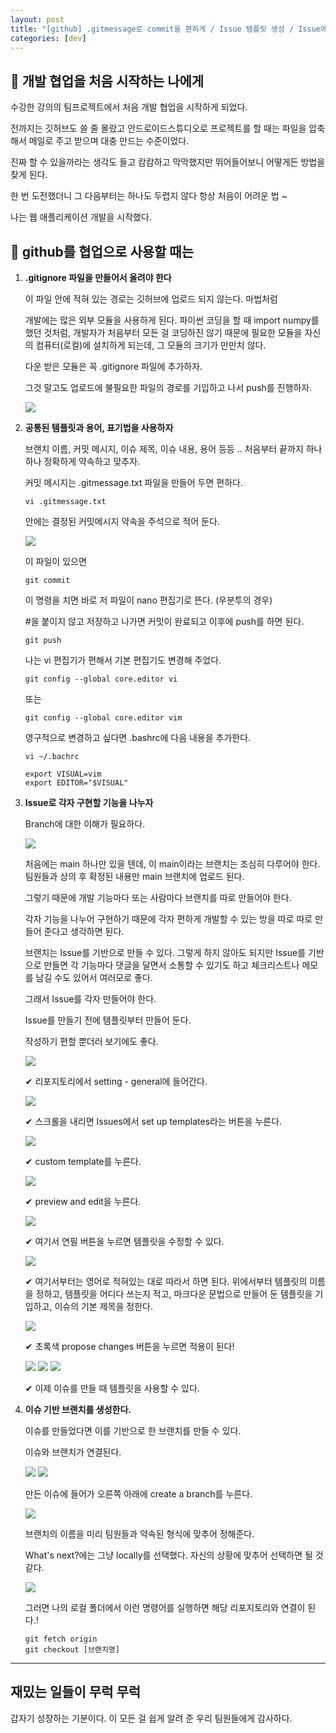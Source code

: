 ```yaml
---
layout: post
title: "[github] .gitmessage로 commit을 편하게 / Issue 템플릿 생성 / Issue에 따라 Branch만들기"
categories: [dev]
---
```


## 🏃 개발 협업을 처음 시작하는 나에게

수강한 강의의 팀프로젝트에서 처음 개발 협업을 시작하게 되었다.

전까지는 깃허브도 쓸 줄 몰랐고 안드로이드스튜디오로 프로젝트를 할 때는 파일을 압축해서 메일로 주고 받으며 대충 만드는 수준이었다.

진짜 할 수 있을까라는 생각도 들고 캄캄하고 막막했지만 뛰어들어보니 어떻게든 방법을 찾게 된다.

한 번 도전했더니 그 다음부터는 하나도 두렵지 않다 항상 처음이 어려운 법 ~

나는 웹 애플리케이션 개발을 시작했다.

## 💬 github를 협업으로 사용할 때는

1. **.gitignore 파일을 만들어서 올려야 한다**

    이 파일 안에 적혀 있는 경로는 깃허브에 업로드 되지 않는다. 마법처럼

    개발에는 많은 외부 모듈을 사용하게 된다. 파이썬 코딩을 할 때 import numpy를 했던 것처럼, 개발자가 처음부터 모든 걸 코딩하진 않기 때문에 필요한 모듈을 자신의 컴퓨터(로컬)에 설치하게 되는데, 그 모듈의 크기가 만만치 않다.

    다운 받은 모듈은 꼭 .gitignore 파일에 추가하자.

    그것 말고도 업로드에 불필요한 파일의 경로를 기입하고 나서 push를 진행하자.

    <img src='../attachment/230505/Screenshot_gitignore.png'>

2. **공통된 템플릿과 용어, 표기법을 사용하자**

    브랜치 이름, 커밋 메시지, 이슈 제목, 이슈 내용, 용어 등등 .. 처음부터 끝까지 하나 하나 정확하게 약속하고 맞추자.

    커밋 메시지는 .gitmessage.txt 파일을 만들어 두면 편하다.

    ```
    vi .gitmessage.txt
    ```

    안에는 결정된 커밋메시지 약속을 주석으로 적어 둔다.

    <img src='../attachment/230505/Screenshot_gitmessage.png'>

    이 파일이 있으면

    ```
    git commit
    ```

    이 명령을 치면 바로 저 파일이 nano 편집기로 뜬다. (우분투의 경우)

    #을 붙이지 않고 저장하고 나가면 커밋이 완료되고 이후에 push를 하면 된다.

    ```
    git push
    ```

    나는 vi 편집기가 편해서 기본 편집기도 변경해 주었다.

    ```
    git config --global core.editor vi
    ```

    또는

    ```
    git config --global core.editor vim
    ```

    영구적으로 변경하고 싶다면 .bashrc에 다음 내용을 추가한다.

    ```
    vi ~/.bachrc
    ```

    ```
    export VISUAL=vim
    export EDITOR="$VISUAL"
    ```

3. **Issue로 각자 구현할 기능을 나누자**

    Branch에 대한 이해가 필요하다.

    <img src='../attachment/230505/Screenshot_githubBranch.png'>
    
    처음에는 main 하나만 있을 텐데, 이 main이라는 브랜치는 조심히 다루어야 한다. 팀원들과 상의 후 확정된 내용만 main 브랜치에 업로드 된다.

    그렇기 때문에 개발 기능마다 또는 사람마다 브랜치를 따로 만들어야 한다.

    각자 기능을 나누어 구현하기 때문에 각자 편하게 개발할 수 있는 방을 따로 따로 만들어 준다고 생각하면 된다.

    브랜치는 Issue를 기반으로 만들 수 있다. 그렇게 하지 않아도 되지만 Issue를 기반으로 만들면 각 기능마다 댓글을 달면서 소통할 수 있기도 하고 체크리스트나 메모를 남길 수도 있어서 여러모로 좋다.

    그래서 Issue를 각자 만들어야 한다.

    Issue를 만들기 전에 템플릿부터 만들어 둔다.

    작성하기 편할 뿐더러 보기에도 좋다.

    <img src='../attachment/230505/Screenshot_setting.png'>

    ✔ 리포지토리에서 setting - general에 들어간다.

    <img src='../attachment/230505/Screenshot_setUpTemplates.png'>

    ✔ 스크롤을 내리면 Issues에서 set up templates라는 버튼을 누른다.

    <img src='../attachment/230505/Screenshot_customTemplate.png'>

    ✔ custom template를 누른다.

    <img src='../attachment/230505/Screenshot_previewAndEdit.png'>

    ✔ preview and edit을 누른다.

    <img src='../attachment/230505/Screenshot_editTemplate.png'>

    ✔ 여기서 연필 버튼을 누르면 템플릿을 수정할 수 있다.

    <img src='../attachment/230505/Screenshot_editTemplate2.png'>

    ✔ 여기서부터는 영어로 적혀있는 대로 따라서 하면 된다. 위에서부터 템플릿의 이름을 정하고, 템플릿을 어디다 쓰는지 적고, 마크다운 문법으로 만들어 둔 템플릿을 기입하고, 이슈의 기본 제목을 정한다.

    <img src='../attachment/230505/Screenshot_proposeChanges.png'>

    ✔ 초록색 propose changes 버튼을 누르면 적용이 된다!

    <img src='../attachment/230505/Screenshot_newIssue.png'>

    <img src='../attachment/230505/Screenshot_getStarted.png'>

    <img src='../attachment/230505/Screenshot_submitNewIssue.png'>

    ✔ 이제 이슈를 만들 때 템플릿을 사용할 수 있다.

4. **이슈 기반 브랜치를 생성한다.**

    이슈를 만들었다면 이를 기반으로 한 브랜치를 만들 수 있다.

    이슈와 브랜치가 연결된다.

    <img src='../attachment/230505/Screenshot_createBranch.png'>

    <img src='../attachment/230505/Screenshot_createBranch2.png'>

    만든 이슈에 들어가 오른쪽 아래에 create a branch를 누른다.

    <img src='../attachment/230505/Screenshot_branchName.png'>

    브랜치의 이름을 미리 팀원들과 약속된 형식에 맞추어 정해준다.

    What's next?에는 그냥 locally를 선택했다. 자신의 상황에 맞추어 선택하면 될 것 같다.

    <img src='../attachment/230505/Screenshot_localRepository.png'>

    그러면 나의 로컬 폴더에서 이런 명령어를 실행하면 해당 리포지토리와 연결이 된다.!

    ```
    git fetch origin
    git checkout [브랜치명]
    ```

---

## 재밌는 일들이 무럭 무럭

갑자기 성장하는 기분이다. 이 모든 걸 쉽게 알려 준 우리 팀원들에게 감사하다.